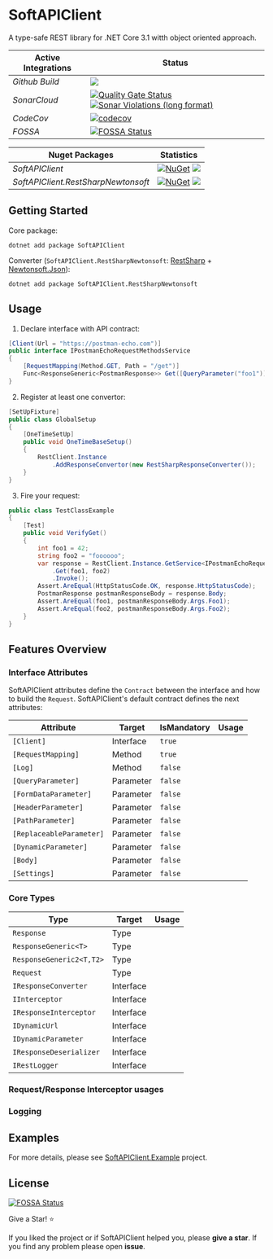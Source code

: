 # SoftAPIClient
A type-safe REST library for .NET Core 3.1 witth object oriented approach.

| Active Integrations | Status |
|-|-|
| *Github Build* | [![](https://img.shields.io/github/workflow/status/automation-solutions-set/softapi/Build%20and%20Test)](https://github.com/automation-solutions-set/softapi/actions?query=workflow%3A%22Build+and+Test%22) |
| *SonarCloud* | [![Quality Gate Status](https://sonarcloud.io/api/project_badges/measure?project=automation-solutions-set_softapi&metric=alert_status)](https://sonarcloud.io/dashboard?id=automation-solutions-set_softapi) [![Sonar Violations (long format)](https://img.shields.io/sonar/violations/automation-solutions-set_softapi?format=long&label=%20&logo=sonarqube&server=https%3A%2F%2Fsonarcloud.io)](https://sonarcloud.io/dashboard?id=automation-solutions-set_softapi) |
| *CodeCov* | [![codecov](https://codecov.io/gh/automation-solutions-set/softapi/branch/master/graph/badge.svg?token=H3P1OT781H)](https://codecov.io/gh/automation-solutions-set/softapi)|
| *FOSSA* | [![FOSSA Status](https://app.fossa.com/api/projects/git%2Bgithub.com%2Fautomation-solutions-set%2Fsoftapi.svg?type=shield)](https://app.fossa.com/projects/git%2Bgithub.com%2Fautomation-solutions-set%2Fsoftapi?ref=badge_shield) |

|Nuget Packages | Statistics |
|-|-|
|*SoftAPIClient*|[![NuGet](https://img.shields.io/nuget/v/SoftAPIClient.svg)](https://www.nuget.org/packages/SoftAPIClient/) ![](https://img.shields.io/nuget/dt/SoftAPIClient)|
|*SoftAPIClient.RestSharpNewtonsoft*|[![NuGet](https://img.shields.io/nuget/v/SoftAPIClient.RestSharpNewtonsoft.svg)](https://www.nuget.org/packages/SoftAPIClient.RestSharpNewtonsoft/) ![](https://img.shields.io/nuget/dt/SoftAPIClient.RestSharpNewtonsoft)|

## Getting Started
Core package:
```
dotnet add package SoftAPIClient
```
Converter  (`SoftAPIClient.RestSharpNewtonsoft`: [RestSharp](https://github.com/restsharp/RestSharp) + [Newtonsoft.Json](https://github.com/JamesNK/Newtonsoft.Json)):
```
dotnet add package SoftAPIClient.RestSharpNewtonsoft
```
## Usage
1. Declare interface with API contract:
```csharp
[Client(Url = "https://postman-echo.com")]
public interface IPostmanEchoRequestMethodsService
{
    [RequestMapping(Method.GET, Path = "/get")]
    Func<ResponseGeneric<PostmanResponse>> Get([QueryParameter("foo1")] int foo1, [QueryParameter("foo2")] string foo2);
}
```
2. Register at least one convertor:
```csharp
[SetUpFixture]
public class GlobalSetup
{
    [OneTimeSetUp]
    public void OneTimeBaseSetup()
    {
        RestClient.Instance
            .AddResponseConvertor(new RestSharpResponseConverter());
    }
}
```
3. Fire your request:
```csharp
public class TestClassExample
{
    [Test]
    public void VerifyGet()
    {
        int foo1 = 42;
        string foo2 = "foooooo";
        var response = RestClient.Instance.GetService<IPostmanEchoRequestMethodsService>()
            .Get(foo1, foo2)
            .Invoke();
        Assert.AreEqual(HttpStatusCode.OK, response.HttpStatusCode);
        PostmanResponse postmanResponseBody = response.Body;
        Assert.AreEqual(foo1, postmanResponseBody.Args.Foo1);
        Assert.AreEqual(foo2, postmanResponseBody.Args.Foo2);
    }
}
```
## Features  Overview

### Interface Attributes

SoftAPIClient attributes define the `Contract` between the interface and how to build the `Request`.  SoftAPIClient's default contract defines the next attributes:

| Attribute     | Target |IsMandatory | Usage | 
|----------------|------------------|-------|-------|
| `[Client]` | Interface           | `true`|  |
| `[RequestMapping]` | Method        | `true`  |  |
| `[Log]`       | Method        |`false`|  |
| `[QueryParameter]`       | Parameter       | `false`|  |
| `[FormDataParameter]`       | Parameter      | `false` |  |
| `[HeaderParameter]`       | Parameter        |`false`|  |
| `[PathParameter]`       | Parameter        |`false`|  |
| `[ReplaceableParameter]`       | Parameter      |`false`  |  |
| `[DynamicParameter]`       | Parameter       |`false` |  |
| `[Body]`       | Parameter       |`false` |  |
| `[Settings]`       | Parameter        |`false`|  |

### Core Types

| Type     | Target | Usage | 
|----------------|------------------|-------|
| `Response` | Type           |  |
| `ResponseGeneric<T>` | Type        |     |
| `ResponseGeneric2<T,T2>` | Type        |     |
| `Request` | Type        |     |
| `IResponseConverter` | Interface        |     |
| `IInterceptor` | Interface        |     |
| `IResponseInterceptor` | Interface        |     |
| `IDynamicUrl` | Interface        |     |
| `IDynamicParameter` | Interface        |     |
| `IResponseDeserializer` | Interface        |     |
| `IRestLogger` | Interface        |     |

### Request/Response Interceptor usages

### Logging

## Examples
For more details, please see [SoftAPIClient.Example](https://github.com/automation-solutions-set/softapi/tree/master/SoftAPI/SoftAPIClient.Example) project.

## License
[![FOSSA Status](https://app.fossa.com/api/projects/git%2Bgithub.com%2Fautomation-solutions-set%2Fsoftapi.svg?type=large)](https://app.fossa.com/projects/git%2Bgithub.com%2Fautomation-solutions-set%2Fsoftapi?ref=badge_large)

Give a Star! :star:

If you liked the project or if SoftAPIClient helped you, please **give a star**. If you find any problem please open **issue**.